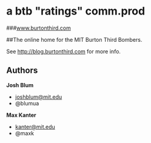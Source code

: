 a btb "ratings" comm.prod
=========
###www.burtonthird.com

##The online home for the MIT Burton Third Bombers.

See http://blog.burtonthird.com for more info.

## Authors

**Josh Blum**
+ joshblum@mit.edu
+ @blumua

**Max Kanter**
+ kanter@mit.edu
+ @maxk
